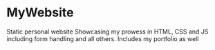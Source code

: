 # MyWebsite
Static personal website Showcasing my prowess in HTML, CSS and JS including form handling and all others. Includes my portfolio as well
